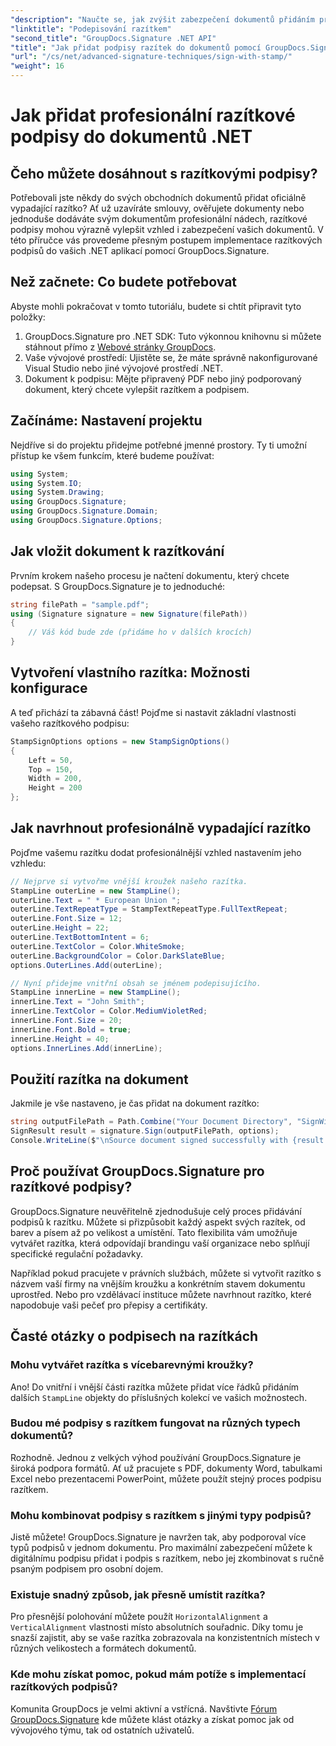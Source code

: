 ```yaml
---
"description": "Naučte se, jak zvýšit zabezpečení dokumentů přidáním profesionálních razítkových podpisů do dokumentů .NET pomocí výkonných funkcí GroupDocs.Signature."
"linktitle": "Podepisování razítkem"
"second_title": "GroupDocs.Signature .NET API"
"title": "Jak přidat podpisy razítek do dokumentů pomocí GroupDocs.Signature"
"url": "/cs/net/advanced-signature-techniques/sign-with-stamp/"
"weight": 16
---
```


# Jak přidat profesionální razítkové podpisy do dokumentů .NET

## Čeho můžete dosáhnout s razítkovými podpisy?

Potřebovali jste někdy do svých obchodních dokumentů přidat oficiálně vypadající razítko? Ať už uzavíráte smlouvy, ověřujete dokumenty nebo jednoduše dodáváte svým dokumentům profesionální nádech, razítkové podpisy mohou výrazně vylepšit vzhled i zabezpečení vašich dokumentů. V této příručce vás provedeme přesným postupem implementace razítkových podpisů do vašich .NET aplikací pomocí GroupDocs.Signature.

## Než začnete: Co budete potřebovat

Abyste mohli pokračovat v tomto tutoriálu, budete si chtít připravit tyto položky:

1. GroupDocs.Signature pro .NET SDK: Tuto výkonnou knihovnu si můžete stáhnout přímo z [Webové stránky GroupDocs](https://releases.groupdocs.com/signature/net/).
2. Vaše vývojové prostředí: Ujistěte se, že máte správně nakonfigurované Visual Studio nebo jiné vývojové prostředí .NET.
3. Dokument k podpisu: Mějte připravený PDF nebo jiný podporovaný dokument, který chcete vylepšit razítkem a podpisem.

## Začínáme: Nastavení projektu

Nejdříve si do projektu přidejme potřebné jmenné prostory. Ty ti umožní přístup ke všem funkcím, které budeme používat:

```csharp
using System;
using System.IO;
using System.Drawing;
using GroupDocs.Signature;
using GroupDocs.Signature.Domain;
using GroupDocs.Signature.Options;
```

## Jak vložit dokument k razítkování

Prvním krokem našeho procesu je načtení dokumentu, který chcete podepsat. S GroupDocs.Signature je to jednoduché:

```csharp
string filePath = "sample.pdf";
using (Signature signature = new Signature(filePath))
{
    // Váš kód bude zde (přidáme ho v dalších krocích)
}
```

## Vytvoření vlastního razítka: Možnosti konfigurace

A teď přichází ta zábavná část! Pojďme si nastavit základní vlastnosti vašeho razítkového podpisu:

```csharp
StampSignOptions options = new StampSignOptions()
{
    Left = 50,
    Top = 150,                    
    Width = 200,
    Height = 200
};
```

## Jak navrhnout profesionálně vypadající razítko

Pojďme vašemu razítku dodat profesionálnější vzhled nastavením jeho vzhledu:

```csharp
// Nejprve si vytvořme vnější kroužek našeho razítka.
StampLine outerLine = new StampLine();
outerLine.Text = " * European Union ";
outerLine.TextRepeatType = StampTextRepeatType.FullTextRepeat;
outerLine.Font.Size = 12;
outerLine.Height = 22;
outerLine.TextBottomIntent = 6;
outerLine.TextColor = Color.WhiteSmoke;
outerLine.BackgroundColor = Color.DarkSlateBlue;
options.OuterLines.Add(outerLine);

// Nyní přidejme vnitřní obsah se jménem podepisujícího.
StampLine innerLine = new StampLine();
innerLine.Text = "John Smith";
innerLine.TextColor = Color.MediumVioletRed;
innerLine.Font.Size = 20;
innerLine.Font.Bold = true;
innerLine.Height = 40;
options.InnerLines.Add(innerLine);
```

## Použití razítka na dokument

Jakmile je vše nastaveno, je čas přidat na dokument razítko:

```csharp
string outputFilePath = Path.Combine("Your Document Directory", "SignWithStamp", fileName);
SignResult result = signature.Sign(outputFilePath, options);
Console.WriteLine($"\nSource document signed successfully with {result.Succeeded.Count} signature(s).\nFile saved at {outputFilePath}.");
```

## Proč používat GroupDocs.Signature pro razítkové podpisy?

GroupDocs.Signature neuvěřitelně zjednodušuje celý proces přidávání podpisů k razítku. Můžete si přizpůsobit každý aspekt svých razítek, od barev a písem až po velikost a umístění. Tato flexibilita vám umožňuje vytvářet razítka, která odpovídají brandingu vaší organizace nebo splňují specifické regulační požadavky.

Například pokud pracujete v právních službách, můžete si vytvořit razítko s názvem vaší firmy na vnějším kroužku a konkrétním stavem dokumentu uprostřed. Nebo pro vzdělávací instituce můžete navrhnout razítko, které napodobuje vaši pečeť pro přepisy a certifikáty.

## Časté otázky o podpisech na razítkách

### Mohu vytvářet razítka s vícebarevnými kroužky?

Ano! Do vnitřní i vnější části razítka můžete přidat více řádků přidáním dalších `StampLine` objekty do příslušných kolekcí ve vašich možnostech.

### Budou mé podpisy s razítkem fungovat na různých typech dokumentů?

Rozhodně. Jednou z velkých výhod používání GroupDocs.Signature je široká podpora formátů. Ať už pracujete s PDF, dokumenty Word, tabulkami Excel nebo prezentacemi PowerPoint, můžete použít stejný proces podpisu razítkem.

### Mohu kombinovat podpisy s razítkem s jinými typy podpisů?

Jistě můžete! GroupDocs.Signature je navržen tak, aby podporoval více typů podpisů v jednom dokumentu. Pro maximální zabezpečení můžete k digitálnímu podpisu přidat i podpis s razítkem, nebo jej zkombinovat s ručně psaným podpisem pro osobní dojem.

### Existuje snadný způsob, jak přesně umístit razítka?

Pro přesnější polohování můžete použít `HorizontalAlignment` a `VerticalAlignment` vlastnosti místo absolutních souřadnic. Díky tomu je snazší zajistit, aby se vaše razítka zobrazovala na konzistentních místech v různých velikostech a formátech dokumentů.

### Kde mohu získat pomoc, pokud mám potíže s implementací razítkových podpisů?

Komunita GroupDocs je velmi aktivní a vstřícná. Navštivte [Fórum GroupDocs.Signature](https://forum.groupdocs.com/c/signature/13) kde můžete klást otázky a získat pomoc jak od vývojového týmu, tak od ostatních uživatelů.